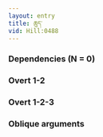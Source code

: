 ```yaml
---
layout: entry
title: ཆུད་
vid: Hill:0488
---
```

### Dependencies (N = 0)


### Overt 1-2


### Overt 1-2-3


### Oblique arguments

